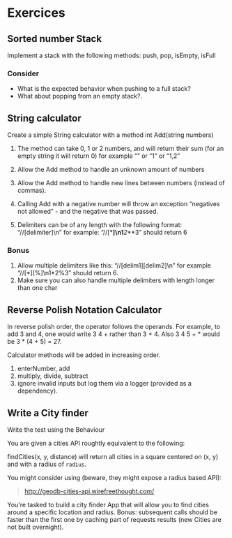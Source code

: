 # Exercices

## Sorted number Stack

Implement a stack with the following methods: push, pop, isEmpty, isFull

### Consider

- What is the expected behavior when pushing to a full stack?
- What about popping from an empty stack?.

## String calculator

Create a simple String calculator with a method int Add(string numbers)

1. The method can take 0, 1 or 2 numbers, and will return their sum (for an empty string it will return 0) for example “” or “1” or “1,2”

2. Allow the Add method to handle an unknown amount of numbers
3. Allow the Add method to handle new lines between numbers (instead of commas).
4. Calling Add with a negative number will throw an exception “negatives not allowed” - and the negative that was passed.
5. Delimiters can be of any length with the following format: “//[delimiter]\n” for example: “//[***]\n1**_2_**3” should return 6

### Bonus

1. Allow multiple delimiters like this: “//[delim1][delim2]\n” for example “//[\*][%]\n1\*2%3” should return 6.
2. Make sure you can also handle multiple delimiters with length longer than one char

## Reverse Polish Notation Calculator

In reverse polish order, the operator follows the operands. For example, to add 3 and 4, one would write 3 4 + rather than 3 + 4.
Also 3 4 5 + \* would be 3 \* (4 + 5) = 27.

Calculator methods will be added in increasing order.

1. enterNumber, add
2. multiply, divide, subtract
3. ignore invalid inputs but log them via a logger (provided as a dependency).

## Write a City finder

Write the test using the Behaviour

You are given a cities API roughtly equivalent to the following:

findCities(x, y, distance) will return all cities in a square centered on (x, y) and with a radius of `radius`.

You might consider using (beware, they might expose a radius based API):

> http://geodb-cities-api.wirefreethought.com/

You're tasked to build a city finder App that will allow you to find cities around a specific location and radius.
Bonus: subsequent calls should be faster than the first one by caching part of requests results (new Cities are not built overnight).
